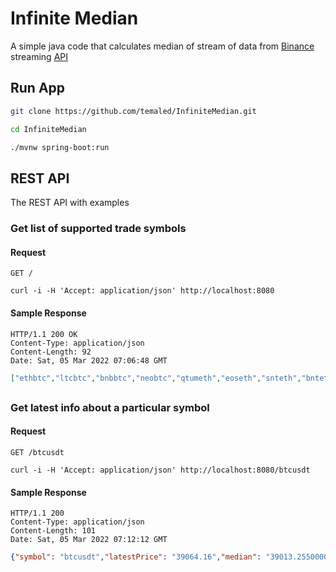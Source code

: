 # Infinite Median

A simple java code that calculates median of stream of data from [Binance](https://www.binance.com/) streaming [API](wss://stream.binance.com:9443)


## Run App

```bash
git clone https://github.com/temaled/InfiniteMedian.git

cd InfiniteMedian

./mvnw spring-boot:run
```

## REST API

The REST API with examples

### Get list of supported trade symbols

#### Request

`GET /`

    curl -i -H 'Accept: application/json' http://localhost:8080

#### Sample Response

    HTTP/1.1 200 OK
    Content-Type: application/json
    Content-Length: 92
    Date: Sat, 05 Mar 2022 07:06:48 GMT

```json
["ethbtc","ltcbtc","bnbbtc","neobtc","qtumeth","eoseth","snteth","bnteth","bccbtc","gasbtc"]
```
##
### Get latest info about a particular symbol

#### Request

`GET /btcusdt`

    curl -i -H 'Accept: application/json' http://localhost:8080/btcusdt

#### Sample Response

    HTTP/1.1 200 
    Content-Type: application/json
    Content-Length: 101
    Date: Sat, 05 Mar 2022 07:12:12 GMT


```json
{"symbol": "btcusdt","latestPrice": "39064.16","median": "39013.255000000005","numberOfData": "4256"}
```
